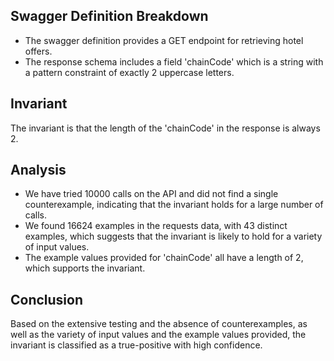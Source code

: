 ## Swagger Definition Breakdown
- The swagger definition provides a GET endpoint for retrieving hotel offers.
- The response schema includes a field 'chainCode' which is a string with a pattern constraint of exactly 2 uppercase letters.

## Invariant
The invariant is that the length of the 'chainCode' in the response is always 2.

## Analysis
- We have tried 10000 calls on the API and did not find a single counterexample, indicating that the invariant holds for a large number of calls.
- We found 16624 examples in the requests data, with 43 distinct examples, which suggests that the invariant is likely to hold for a variety of input values.
- The example values provided for 'chainCode' all have a length of 2, which supports the invariant.

## Conclusion
Based on the extensive testing and the absence of counterexamples, as well as the variety of input values and the example values provided, the invariant is classified as a true-positive with high confidence.
